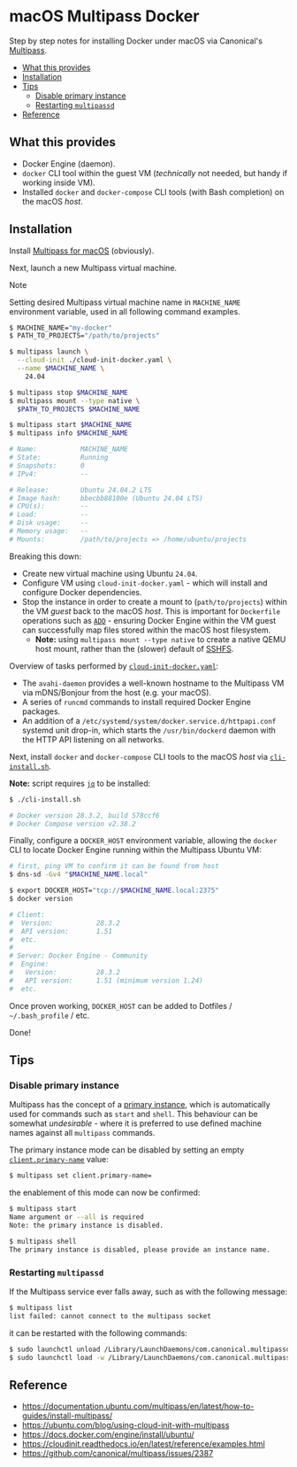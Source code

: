 # macOS Multipass Docker

Step by step notes for installing Docker under macOS via Canonical's [Multipass](https://canonical.com/multipass).

- [What this provides](#what-this-provides)
- [Installation](#installation)
- [Tips](#tips)
	- [Disable primary instance](#disable-primary-instance)
	- [Restarting `multipassd`](#restarting-multipassd)
- [Reference](#reference)

## What this provides

- Docker Engine (daemon).
- `docker` CLI tool within the guest VM (_technically_ not needed, but handy if working inside VM).
- Installed `docker` and `docker-compose` CLI tools (with Bash completion) on the macOS _host_.

## Installation

Install [Multipass for macOS](https://documentation.ubuntu.com/multipass/en/latest/how-to-guides/install-multipass/) (obviously).

Next, launch a new Multipass virtual machine.

> [!NOTE]
> Setting desired Multipass virtual machine name in `MACHINE_NAME` environment variable, used in all following command examples.

```sh
$ MACHINE_NAME="my-docker"
$ PATH_TO_PROJECTS="/path/to/projects"

$ multipass launch \
  --cloud-init ./cloud-init-docker.yaml \
  --name $MACHINE_NAME \
    24.04

$ multipass stop $MACHINE_NAME
$ multipass mount --type native \
  $PATH_TO_PROJECTS $MACHINE_NAME

$ multipass start $MACHINE_NAME
$ multipass info $MACHINE_NAME

# Name:           MACHINE_NAME
# State:          Running
# Snapshots:      0
# IPv4:           --

# Release:        Ubuntu 24.04.2 LTS
# Image hash:     bbecbb88100e (Ubuntu 24.04 LTS)
# CPU(s):         --
# Load:           --
# Disk usage:     --
# Memory usage:   --
# Mounts:         /path/to/projects => /home/ubuntu/projects
```

Breaking this down:

- Create new virtual machine using Ubuntu `24.04`.
- Configure VM using `cloud-init-docker.yaml` - which will install and configure Docker dependencies.
- Stop the instance in order to create a mount to (`path/to/projects`) within the VM _guest_ back to the macOS _host_. This is important for `Dockerfile` operations such as [`ADD`](https://docs.docker.com/reference/dockerfile/#add) - ensuring Docker Engine within the VM guest can successfully map files stored within the macOS host filesystem.
	- **Note:** using `multipass mount --type native` to create a native QEMU host mount, rather than the (slower) default of [SSHFS](https://github.com/libfuse/sshfs).

Overview of tasks performed by [`cloud-init-docker.yaml`](cloud-init-docker.yaml):

- The `avahi-daemon` provides a well-known hostname to the Multipass VM via mDNS/Bonjour from the host (e.g. your macOS).
- A series of `runcmd` commands to install required Docker Engine packages.
- An addition of a `/etc/systemd/system/docker.service.d/httpapi.conf` systemd unit drop-in, which starts the `/usr/bin/dockerd` daemon with the HTTP API listening on all networks.

Next, install `docker` and `docker-compose` CLI tools to the macOS _host_ via [`cli-install.sh`](cli-install.sh).

**Note:** script requires [`jq`](https://jqlang.org/) to be installed:

```sh
$ ./cli-install.sh

# Docker version 28.3.2, build 578ccf6
# Docker Compose version v2.38.2
```

Finally, configure a `DOCKER_HOST` environment variable, allowing the `docker` CLI to locate Docker Engine running within the Multipass Ubuntu VM:

```sh
# first, ping VM to confirm it can be found from host
$ dns-sd -Gv4 "$MACHINE_NAME.local"

$ export DOCKER_HOST="tcp://$MACHINE_NAME.local:2375"
$ docker version

# Client:
#  Version:           28.3.2
#  API version:       1.51
#  etc.
#
# Server: Docker Engine - Community
#  Engine:
#   Version:          28.3.2
#   API version:      1.51 (minimum version 1.24)
#  etc.
```

Once proven working, `DOCKER_HOST` can be added to Dotfiles / `~/.bash_profile` / etc.

Done!

## Tips

### Disable primary instance

Multipass has the concept of a [primary instance](https://documentation.ubuntu.com/multipass/en/latest/how-to-guides/manage-instances/use-the-primary-instance/), which is automatically used for commands such as `start` and `shell`. This behaviour can be somewhat _undesirable_ - where it is preferred to use defined machine names against all `multipass` commands.

The primary instance mode can be disabled by setting an empty [`client.primary-name`](https://documentation.ubuntu.com/multipass/en/latest/reference/settings/client-primary-name/) value:

```sh
$ multipass set client.primary-name=
```

the enablement of this mode can now be confirmed:

```sh
$ multipass start
Name argument or --all is required
Note: the primary instance is disabled.

$ multipass shell
The primary instance is disabled, please provide an instance name.
```

### Restarting `multipassd`

If the Multipass service ever falls away, such as with the following message:

```sh
$ multipass list
list failed: cannot connect to the multipass socket
```

it can be restarted with the following commands:

```sh
$ sudo launchctl unload /Library/LaunchDaemons/com.canonical.multipassd.plist
$ sudo launchctl load -w /Library/LaunchDaemons/com.canonical.multipassd.plist
```

## Reference

- https://documentation.ubuntu.com/multipass/en/latest/how-to-guides/install-multipass/
- https://ubuntu.com/blog/using-cloud-init-with-multipass
- https://docs.docker.com/engine/install/ubuntu/
- https://cloudinit.readthedocs.io/en/latest/reference/examples.html
- https://github.com/canonical/multipass/issues/2387
